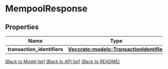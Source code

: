 # MempoolResponse

## Properties

Name | Type | Description | Notes
------------ | ------------- | ------------- | -------------
**transaction_identifiers** | [**Vec<crate::models::TransactionIdentifier>**](TransactionIdentifier.md) |  | 

[[Back to Model list]](../README.md#documentation-for-models) [[Back to API list]](../README.md#documentation-for-api-endpoints) [[Back to README]](../README.md)


